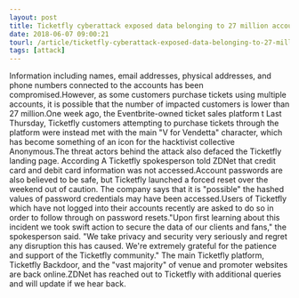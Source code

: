 ```yaml
---
layout: post
title: Ticketfly cyberattack exposed data belonging to 27 million accounts
date: 2018-06-07 09:00:21
tourl: /article/ticketfly-cyberattack-exposed-data-belonging-to-27-million-accounts/
tags: [attack]
---
```

Information including names, email addresses, physical addresses, and phone numbers connected to the accounts has been compromised.However, as some customers purchase tickets using multiple accounts, it is possible that the number of impacted customers is lower than 27 million.One week ago, the Eventbrite-owned ticket sales platform t Last Thursday, Ticketfly customers attempting to purchase tickets through the platform were instead met with the main "V for Vendetta" character, which has become something of an icon for the hacktivist collective Anonymous.The threat actors behind the attack also defaced the Ticketfly landing page. According A Ticketfly spokesperson told ZDNet that credit card and debit card information was not accessed.Account passwords are also believed to be safe, but Ticketfly launched a forced reset over the weekend out of caution. The company says that it is "possible" the hashed values of password credentials may have been accessed.Users of Ticketfly which have not logged into their accounts recently are asked to do so in order to follow through on password resets."Upon first learning about this incident we took swift action to secure the data of our clients and fans," the spokesperson said. "We take privacy and security very seriously and regret any disruption this has caused. We're extremely grateful for the patience and support of the Ticketfly community." The main Ticketfly platform, Ticketfly Backdoor, and the "vast majority" of venue and promoter websites are back online.ZDNet has reached out to Ticketfly with additional queries and will update if we hear back.